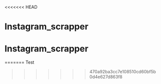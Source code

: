 <<<<<<< HEAD
# Instagram_scrapper
# Instagram_scrapper
=======
Test
>>>>>>> 470a92ba3cc7e108510cd60bf5b0d4e627d863f8

